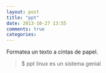 ```yaml
---
layout: post
title: "ppt"
date: 2013-10-27 13:55
comments: true
categories: 
---
```

Formatea un texto a cintas de papel.

>$ ppt linux es un sistema genial 

